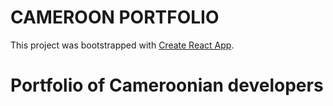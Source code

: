 # CAMEROON PORTFOLIO

This project was bootstrapped with [Create React App](https://github.com/facebook/create-react-app).

# Portfolio of Cameroonian developers